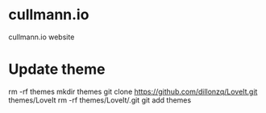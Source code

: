 # cullmann.io

cullmann.io website

# Update theme

rm -rf themes
mkdir themes
git clone https://github.com/dillonzq/LoveIt.git themes/LoveIt
rm -rf themes/LoveIt/.git
git add themes
